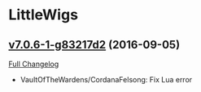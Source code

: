 # LittleWigs

## [v7.0.6-1-g83217d2](https://github.com/BigWigsMods/LittleWigs/tree/83217d2777c5018001234d53ca6204bec02e9e6e) (2016-09-05) [](#top)
[Full Changelog](https://github.com/BigWigsMods/LittleWigs/compare/v7.0.6...83217d2777c5018001234d53ca6204bec02e9e6e)

-   VaultOfTheWardens/CordanaFelsong: Fix Lua error  
